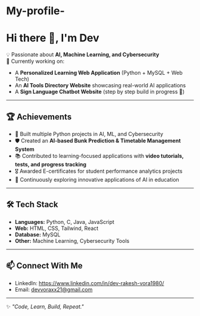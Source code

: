 # My-profile-
# Hi there 👋, I'm Dev  

💡 Passionate about **AI, Machine Learning, and Cybersecurity**  
🔨 Currently working on:  
- A **Personalized Learning Web Application** (Python + MySQL + Web Tech)  
- An **AI Tools Directory Website** showcasing real-world AI applications  
- A **Sign Language Chatbot Website** (step by step build in progress 🚀)  

---

## 🏆 Achievements
- 🌟 Built multiple Python projects in AI, ML, and Cybersecurity  
- 🛡️ Created an **AI-based Bunk Prediction & Timetable Management System**  
- 📚 Contributed to learning-focused applications with **video tutorials, tests, and progress tracking**  
- 🎖️ Awarded E-certificates for student performance analytics projects  
- 🚀 Continuously exploring innovative applications of AI in education  

---

## 🛠️ Tech Stack
- **Languages:** Python, C, Java, JavaScript  
- **Web:** HTML, CSS, Tailwind, React  
- **Database:** MySQL  
- **Other:** Machine Learning, Cybersecurity Tools  

---

## 📫 Connect With Me 
- LinkedIn: https://www.linkedin.com/in/dev-rakesh-vora1980/ 
- Email: devvoraxx21@gmail.com

---

✨ *"Code, Learn, Build, Repeat."*  
